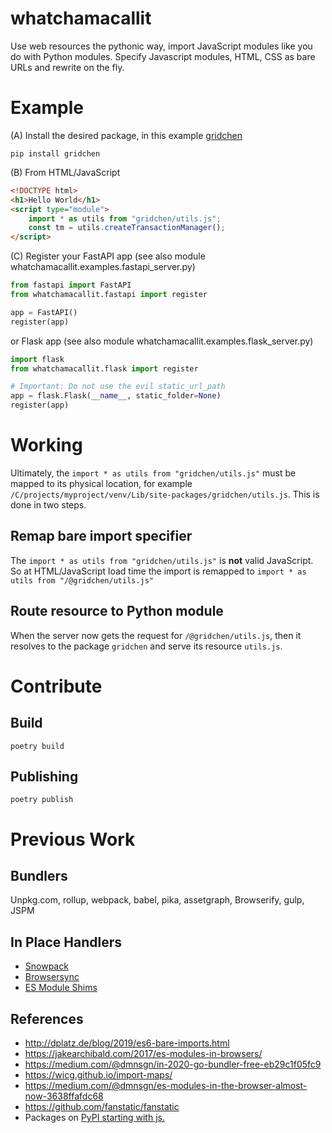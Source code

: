 # whatchamacallit

Use web resources the pythonic way, import JavaScript modules like you do with Python modules.
Specify Javascript modules, HTML, CSS as bare URLs and rewrite on the fly.

# Example

(A) Install the desired package, in this example [gridchen](https://github.com/decatur/grid-chen)
````shell script
pip install gridchen
````

(B) From HTML/JavaScript
````HTML
<!DOCTYPE html>
<h1>Hello World</h1>
<script type="module">
    import * as utils from "gridchen/utils.js";
    const tm = utils.createTransactionManager();
</script>
````

(C) Register your FastAPI app (see also module whatchamacallit.examples.fastapi_server.py)
````Python
from fastapi import FastAPI
from whatchamacallit.fastapi import register

app = FastAPI()
register(app)
````

or Flask app (see also module whatchamacallit.examples.flask_server.py)
````Python
import flask
from whatchamacallit.flask import register

# Important: Do not use the evil static_url_path
app = flask.Flask(__name__, static_folder=None)
register(app)
````


# Working

Ultimately, the `import * as utils from "gridchen/utils.js"` must be mapped to its physical location, for example
`/C/projects/myproject/venv/Lib/site-packages/gridchen/utils.js`.
This is done in two steps.

## Remap bare import specifier

The `import * as utils from "gridchen/utils.js"` is **not** valid JavaScript. So at HTML/JavaScript load time the
import is remapped to `import * as utils from "/@gridchen/utils.js"`

## Route resource to Python module

When the server now gets the request for `/@gridchen/utils.js`, then it resolves to the package `gridchen`
and serve its resource `utils.js`.

# Contribute

## Build

````shell script
poetry build
````

## Publishing

````shell script
poetry publish
````

# Previous Work

## Bundlers
Unpkg.com, rollup, webpack, babel, pika, assetgraph, Browserify, gulp, JSPM

## In Place Handlers
* [Snowpack](https://github.com/pikapkg/snowpack)
* [Browsersync](https://browsersync.io)
* [ES Module Shims](https://github.com/guybedford/es-module-shims)

## References
* http://dplatz.de/blog/2019/es6-bare-imports.html
* https://jakearchibald.com/2017/es-modules-in-browsers/
* https://medium.com/@dmnsgn/in-2020-go-bundler-free-eb29c1f05fc9
* https://wicg.github.io/import-maps/
* https://medium.com/@dmnsgn/es-modules-in-the-browser-almost-now-3638ffafdc68
* https://github.com/fanstatic/fanstatic
* Packages on [PyPI starting with js.](https://pypi.org/search/?q=%22js.%22&o=)
